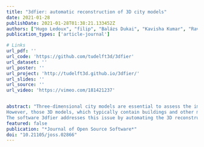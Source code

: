 ```yaml
---
title: "3dfier: automatic reconstruction of 3D city models"
date: 2021-01-28
publishDate: 2021-01-28T01:38:21.133452Z
authors: ["Hugo Ledoux", "filip", "Balázs Dukai", "Kavisha Kumar", "Ravi Peters", "Jantien Stoter", "Tom Commandeur"]
publication_types: ['article-journal']

# Links
url_pdf: ''
url_code: 'https://github.com/tudelft3d/3dfier'
url_dataset: ''
url_poster: ''
url_project: 'http://tudelft3d.github.io/3dfier/'
url_slides: ''
url_source: ''
url_video: 'https://vimeo.com/181421237'


abstract: "Three-dimensional city models are essential to assess the impact that environmental factors will have on citizens, because they are the input to several simulation and prediction software. Examples of such environmental factors are noise (Stoter et al., 2008), wind (Garcı́a-Sánchez et al., 2014), air pollution (Ujang et al., 2013), and temperature (Hsieh et al., 2011; Lee et al., 2013).
However, those 3D models, which typically contain buildings and other man-made objects such as roads, overpasses, bridges, and trees, are in practice complex to obtain, and it is very time-consuming and tedious to reconstruct them manually.
The software 3dfier addresses this issue by automating the 3D reconstruction process. It takes 2D geographical datasets (e.g., topographic datasets) that consist of polygons and “3dfies” them (as in “making them three-dimensional”). The elevation is obtained from an aerial point cloud dataset, and the semantics of the polygons is used to perform the lifting to the third dimension, so that it is realistic. The resulting 3D dataset is semantically decomposed/labelled based on the input polygons, and together they form one(many) surface(s) that aim(s) to be error-free: no self-intersections, no gaps, etc. Several output formats are supported (including the international standards), and the 3D city models are optimised for use in different software."
featured: false
publication: "*Journal of Open Source Software*"
doi: "10.21105/joss.02866"
---
```


